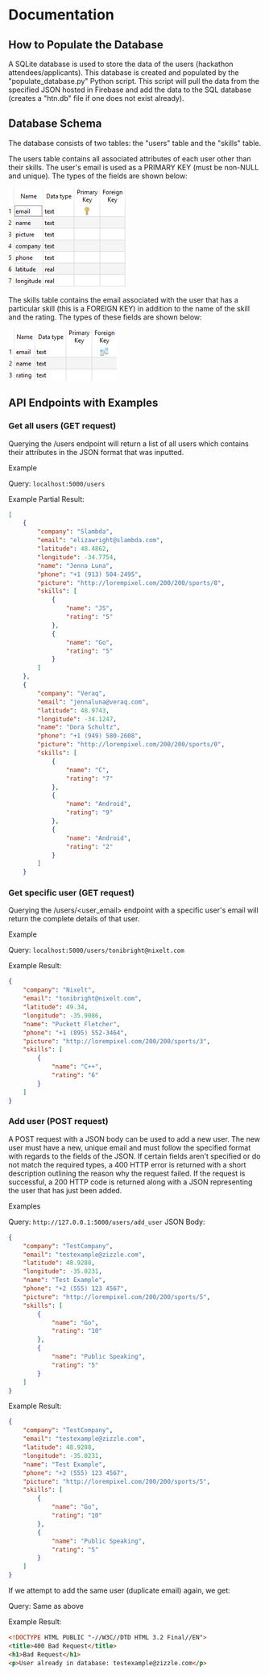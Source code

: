 # Documentation

## How to Populate the Database
A SQLite database is used to store the data of the users (hackathon attendees/applicants). This database is created and populated by the "populate_database.py" Python script. This script will pull the data from the specified JSON hosted in Firebase and add the data to the SQL database (creates a "htn.db" file if one does not exist already).

## Database Schema
The database consists of two tables: the "users" table and the "skills" table.

The users table contains all associated attributes of each user other than their skills. The user's email is used as a PRIMARY KEY (must be non-NULL and unique). The types of the fields are shown below:

![Users Schema](https://raw.githubusercontent.com/Advait-M/htn-backend-2019/master/img/users_table_schema.PNG)

The skills table contains the email associated with the user that has a particular skill (this is a FOREIGN KEY) in addition to the name of the skill and the rating. The types of these fields are shown below:

![Skills Schema](https://raw.githubusercontent.com/Advait-M/htn-backend-2019/master/img/skills_table_schema.PNG)

## API Endpoints with Examples

### Get all users (GET request)
Querying the /users endpoint will return a list of all users which contains their attributes in the JSON format that was inputted.

Example

Query: `localhost:5000/users`

Example Partial Result:
```json
[
    {
        "company": "Slambda",
        "email": "elizawright@slambda.com",
        "latitude": 48.4862,
        "longitude": -34.7754,
        "name": "Jenna Luna",
        "phone": "+1 (913) 504-2495",
        "picture": "http://lorempixel.com/200/200/sports/8",
        "skills": [
            {
                "name": "JS",
                "rating": "5"
            },
            {
                "name": "Go",
                "rating": "5"
            }
        ]
    },
    {
        "company": "Veraq",
        "email": "jennaluna@veraq.com",
        "latitude": 48.9743,
        "longitude": -34.1247,
        "name": "Dora Schultz",
        "phone": "+1 (949) 580-2608",
        "picture": "http://lorempixel.com/200/200/sports/0",
        "skills": [
            {
                "name": "C",
                "rating": "7"
            },
            {
                "name": "Android",
                "rating": "9"
            },
            {
                "name": "Android",
                "rating": "2"
            }
        ]
    }
```

### Get specific user (GET request)
Querying the /users/<user_email> endpoint with a specific user's email will return the complete details of that user.

Example

Query: `localhost:5000/users/tonibright@nixelt.com`

Example Result:
```json
{
    "company": "Nixelt",
    "email": "tonibright@nixelt.com",
    "latitude": 49.34,
    "longitude": -35.9086,
    "name": "Puckett Fletcher",
    "phone": "+1 (895) 552-3464",
    "picture": "http://lorempixel.com/200/200/sports/3",
    "skills": [
        {
            "name": "C++",
            "rating": "6"
        }
    ]
}
```

### Add user (POST request)
A POST request with a JSON body can be used to add a new user. The new user must have a new, unique email and must follow the specified format with regards to the fields of the JSON. If certain fields aren't specified or do not match the required types, a 400 HTTP error is returned with a short description outlining the reason why the request failed. If the request is successful, a 200 HTTP code is returned along with a JSON representing the user that has just been added.

Examples

Query: `http://127.0.0.1:5000/users/add_user`
JSON Body:
```json
{
    "company": "TestCompany",
    "email": "testexample@zizzle.com",
    "latitude": 48.9288,
    "longitude": -35.0231,
    "name": "Test Example",
    "phone": "+2 (555) 123 4567",
    "picture": "http://lorempixel.com/200/200/sports/5",
    "skills": [
        {
            "name": "Go",
            "rating": "10"
        },
        {
            "name": "Public Speaking",
            "rating": "5"
        }
    ]
}
```

Example Result:
```json
{
    "company": "TestCompany",
    "email": "testexample@zizzle.com",
    "latitude": 48.9288,
    "longitude": -35.0231,
    "name": "Test Example",
    "phone": "+2 (555) 123 4567",
    "picture": "http://lorempixel.com/200/200/sports/5",
    "skills": [
        {
            "name": "Go",
            "rating": "10"
        },
        {
            "name": "Public Speaking",
            "rating": "5"
        }
    ]
}
```

If we attempt to add the same user (duplicate email) again, we get:

Query: Same as above

Example Result:
```HTML
<!DOCTYPE HTML PUBLIC "-//W3C//DTD HTML 3.2 Final//EN">
<title>400 Bad Request</title>
<h1>Bad Request</h1>
<p>User already in database: testexample@zizzle.com</p>
```





